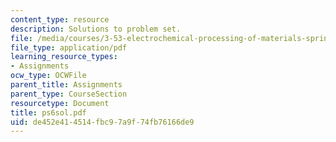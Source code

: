 ```yaml
---
content_type: resource
description: Solutions to problem set.
file: /media/courses/3-53-electrochemical-processing-of-materials-spring-2001/de452e414514fbc97a9f74fb76166de9_ps6sol.pdf
file_type: application/pdf
learning_resource_types:
- Assignments
ocw_type: OCWFile
parent_title: Assignments
parent_type: CourseSection
resourcetype: Document
title: ps6sol.pdf
uid: de452e41-4514-fbc9-7a9f-74fb76166de9
---
```

